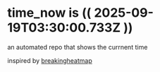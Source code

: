 # time_now is (( 2025-09-19T03:30:00.733Z ))

an automated repo that shows the currnent time

inspired by [breakingheatmap](https://github.com/breakingheatmap/breakingheatmap)